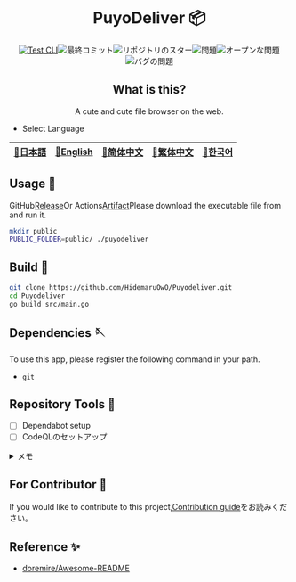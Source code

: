 <div align="center">

# PuyoDeliver 📦

<!-- s;HidemaruOwO/Puyodeliver;User/Repository;g -->

[![Test CLI](https://github.com/HidemaruOwO/Puyodeliver/actions/workflows/test.yml/badge.svg)](https://github.com/HidemaruOwO/Puyodeliver/actions/workflows/test.yml)![最終コミット](https://img.shields.io/github/last-commit/HidemaruOwO/Puyodeliver?style=flat-square)![リポジトリのスター](https://img.shields.io/github/stars/HidemaruOwO/Puyodeliver?style=flat-square)![問題](https://img.shields.io/github/issues/HidemaruOwO/Puyodeliver?style=flat-square)![オープンな問題](https://img.shields.io/github/issues-raw/HidemaruOwO/Puyodeliver?style=flat-square)![バグの問題](https://img.shields.io/github/issues/HidemaruOwO/Puyodeliver/bug?style=flat-square)

<!-- ![image](https://github.com/HidemaruOwO/Puyodeliver/assets/82384920/bf4ccddf-3eae-4fae-97f4-d2b59bec919f) -->

## What is this?

A cute and cute file browser on the web.

</div>

-   Select Language

<table>
  <thead>
    <tr>
      <th style="text-align:center"><a href="README.md">🎌日本語</a></th>
      <th style="text-align:center"><a href="README.en.md">🤡English</a></th>
      <th style="text-align:center"><a href="README.zh-CN.md">🐉简体中文</a></th>
      <th style="text-align:center"><a href="README.zh-TW.md">🍜繁体中文</a></th>
      <th style="text-align:center"><a href="README.ko.md">🌸한국어</a></th>
    </tr>
  </thead>
</table>

## Usage 💨

GitHub[Release](https://github.com/HidemaruOwO/Puyodeliver/releases)Or Actions[Artifact](https://github.com/HidemaruOwO/Puyodeliver/actions/workflows/build.yml)Please download the executable file from and run it.

```bash
mkdir public
PUBLIC_FOLDER=public/ ./puyodeliver
```

<!-- ## Install 😊 -->

<!-- このスクリプトを実行してください。 -->

<!-- ```bash -->

<!-- ./install.sh -->

<!-- ``` -->

## Build 🔨

```bash
git clone https://github.com/HidemaruOwO/Puyodeliver.git
cd Puyodeliver
go build src/main.go
```

## Dependencies 🪡

To use this app, please register the following command in your path.

-   `git`

## Repository Tools 🔧

-   [ ] Dependabot setup
-   [ ] CodeQLのセットアップ

<details>
<summary>メモ</summary>

-   Dependabot setup
    -   `.github/dependabot.yml`of`package-ecosystem`Set the value to (e.g. npm,yarn,pip)
-   CodeQL setup
    -   <https://dev.classmethod.jp/articles/github-code-scanning/>
    -   [supported language](https://codeql.github.com/docs/codeql-overview/supported-languages-and-frameworks/)

</details>

## For Contributor 🤝

If you would like to contribute to this project,[Contribution guide](docs/README.md)をお読みください。

## Reference ✨

-   [doremire/Awesome-README](https://github.com/doremire/Awesome-README)
